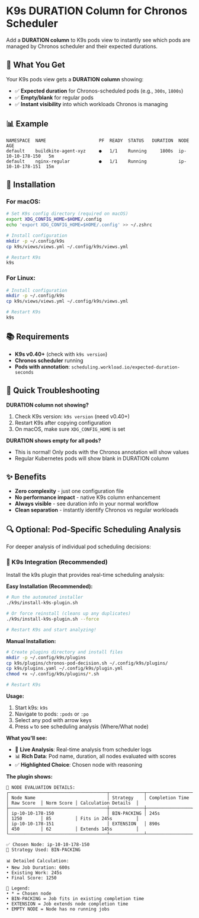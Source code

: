 # K9s DURATION Column for Chronos Scheduler

Add a **DURATION column** to K9s pods view to instantly see which pods are managed by Chronos scheduler and their expected durations.

## 🎯 What You Get

Your K9s pods view gets a **DURATION column** showing:
- ✅ **Expected duration** for Chronos-scheduled pods (e.g., `300s`, `1800s`)
- ✅ **Empty/blank** for regular pods
- ✅ **Instant visibility** into which workloads Chronos is managing

## 📊 Example

```
NAMESPACE  NAME                    PF  READY  STATUS   DURATION  NODE              AGE
default    buildkite-agent-xyz     ●   1/1    Running     1800s  ip-10-10-178-150   5m
default    nginx-regular           ●   1/1    Running            ip-10-10-178-151  15m
```

## 🚀 Installation

### For macOS:
```bash
# Set K9s config directory (required on macOS)
export XDG_CONFIG_HOME=$HOME/.config
echo 'export XDG_CONFIG_HOME=$HOME/.config' >> ~/.zshrc

# Install configuration
mkdir -p ~/.config/k9s
cp k9s/views/views.yml ~/.config/k9s/views.yml

# Restart K9s
k9s
```

### For Linux:
```bash
# Install configuration
mkdir -p ~/.config/k9s
cp k9s/views/views.yml ~/.config/k9s/views.yml

# Restart K9s
k9s
```

## 📚 Requirements

- **K9s v0.40+** (check with `k9s version`)
- **Chronos scheduler** running
- **Pods with annotation**: `scheduling.workload.io/expected-duration-seconds`

## 🐛 Quick Troubleshooting

**DURATION column not showing?**
1. Check K9s version: `k9s version` (need v0.40+)
2. Restart K9s after copying configuration
3. On macOS, make sure `XDG_CONFIG_HOME` is set

**DURATION shows empty for all pods?**
- This is normal! Only pods with the Chronos annotation will show values
- Regular Kubernetes pods will show blank in DURATION column

## ✨ Benefits

- **Zero complexity** - just one configuration file
- **No performance impact** - native K9s column enhancement  
- **Always visible** - see duration info in your normal workflow
- **Clean separation** - instantly identify Chronos vs regular workloads

## 🔍 Optional: Pod-Specific Scheduling Analysis

For deeper analysis of individual pod scheduling decisions:

### 📱 K9s Integration (Recommended)

Install the k9s plugin that provides real-time scheduling analysis:

**Easy Installation (Recommended):**
```bash
# Run the automated installer
./k9s/install-k9s-plugin.sh

# Or force reinstall (cleans up any duplicates)
./k9s/install-k9s-plugin.sh --force

# Restart K9s and start analyzing!
```

**Manual Installation:**
```bash
# Create plugins directory and install files
mkdir -p ~/.config/k9s/plugins
cp k9s/plugins/chronos-pod-decision.sh ~/.config/k9s/plugins/
cp k9s/plugins.yaml ~/.config/k9s/plugin.yml
chmod +x ~/.config/k9s/plugins/*.sh

# Restart K9s
```

**Usage:** 
1. Start k9s: `k9s`
2. Navigate to pods: `:pods` or `:po`  
3. Select any pod with arrow keys
4. Press `w` to see scheduling analysis (Where/What node)

**What you'll see:**
- 📱 **Live Analysis**: Real-time analysis from scheduler logs
- 📊 **Rich Data**: Pod name, duration, all nodes evaluated with scores
- ✅ **Highlighted Choice**: Chosen node with reasoning

**The plugin shows:**
```
🎯 NODE EVALUATION DETAILS:
┌─────────────────────────────────────┬─────────────┬─────────────────┬────────────┬────────────┬──────────────────────┐
│ Node Name                           │ Strategy    │ Completion Time │ Raw Score  │ Norm Score │ Calculation Details  │
├─────────────────────────────────────┼─────────────┼─────────────────┼────────────┼────────────┼──────────────────────┤
│ ip-10-10-178-150                    │ BIN-PACKING │ 245s            │ 1250       │ 85         │ Fits in 245s         │
│ ip-10-10-178-151                    │ EXTENSION   │ 890s            │ 450        │ 62         │ Extends 145s         │
└─────────────────────────────────────┴─────────────┴─────────────────┴────────────┴────────────┴──────────────────────┘

✅ Chosen Node: ip-10-10-178-150
🎯 Strategy Used: BIN-PACKING

📊 Detailed Calculation:
• New Job Duration: 600s
• Existing Work: 245s
• Final Score: 1250

📝 Legend:
• * = Chosen node
• BIN-PACKING = Job fits in existing completion time
• EXTENSION = Job extends node completion time
• EMPTY NODE = Node has no running jobs
```
